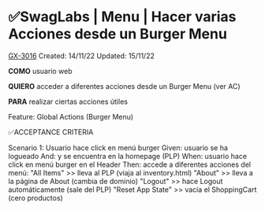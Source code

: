 # ✅SwagLabs | Menu | Hacer varias Acciones desde un Burger Menu

[GX-3016](https://upexgalaxy3.atlassian.net/browse/GX-3016) Created: 14/11/22 Updated: 15/11/22

**COMO** usuario web

**QUIERO** acceder a diferentes acciones desde un Burger Menu (ver AC)

**PARA** realizar ciertas acciones útiles

Feature: Global Actions (Burger Menu)



✅ACCEPTANCE CRITERIA

Scenario 1: Usuario hace click en menú burger
 Given: usuario se ha logueado
 And: y se encuentra en la homepage (PLP)
 When: usuario hace click en menú burger en el Header
 Then: accede a diferentes acciones del menú:
    "All Items" >> lleva al PLP (viaja al inventory.html)
    "About" >> lleva a la página de About (cambia de dominio)
    "Logout" >> hace Logout automáticamente (sale del PLP)
    "Reset App State" >> vacía el ShoppingCart (cero productos)
